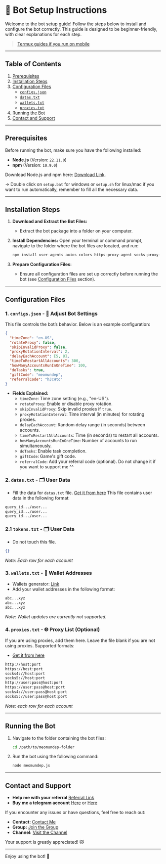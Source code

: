 # 🚀 Bot Setup Instructions

Welcome to the bot setup guide! Follow the steps below to install and configure the bot correctly. This guide is designed to be beginner-friendly, with clear explanations for each step.

> [Termux guides if you run on mobile](https://github.com/MeoMunDep/Guides-for-using-my-script-on-termux)

---

## Table of Contents

1. [Prerequisites](#prerequisites)
2. [Installation Steps](#installation-steps)
3. [Configuration Files](#configuration-files)
   - [`configs.json`](#1-configsjson)
   - [`datas.txt`](#2-datastxt)
   - [`wallets.txt`](#3-walletstxt)
   - [`proxies.txt`](#4-proxiestxt)
4. [Running the Bot](#running-the-bot)
5. [Contact and Support](#contact-and-support)

---

## Prerequisites

Before running the bot, make sure you have the following installed:

- **Node.js** (Version: `22.11.0`)
- **npm** (Version: `10.9.0`)

Download Node.js and npm here: [Download Link](https://t.me/KeoAirDropFreeNe/257/1462).

-> Double click on `setup.bat` for windows or `setup.sh` for linux/mac if you want to run automatically, remember to fill all the necessary data.

---

## Installation Steps

1. **Download and Extract the Bot Files:**

   - Extract the bot package into a folder on your computer.

2. **Install Dependencies:**
   Open your terminal or command prompt, navigate to the folder where the bot files are located, and run:

   ```bash
   npm install user-agents axios colors https-proxy-agent socks-proxy-agent crypto-js uuid 
   ```

3. **Prepare Configuration Files:**
   - Ensure all configuration files are set up correctly before running the bot (see [Configuration Files](#configuration-files) section).

---

## Configuration Files

### 1. `configs.json` - 📜 Adjust Bot Settings

This file controls the bot’s behavior. Below is an example configuration:

```json
{
  "timeZone": "en-US",
  "rotateProxy": false,
  "skipInvalidProxy": false,
  "proxyRotationInterval": 2,
  "delayEachAccount": [5, 8],
  "timeToRestartAllAccounts": 300,
  "howManyAccountsRunInOneTime": 100,
  "doTasks": true,
  "giftCode": "meomundep",
  "referralCode": "hJcHto"
}
```

- **Fields Explained:**
  - `timeZone`: Time zone setting (e.g., "en-US").
  - `rotateProxy`: Enable or disable proxy rotation.
  - `skipInvalidProxy`: Skip invalid proxies if `true`.
  - `proxyRotationInterval`: Time interval (in minutes) for rotating proxies.
  - `delayEachAccount`: Random delay range (in seconds) between accounts.
  - `timeToRestartAllAccounts`: Time (in seconds) to restart all accounts.
  - `howManyAccountsRunInOneTime`: Number of accounts to run simultaneously.
  - `doTasks`: Enable task completion.
  - `giftCode`: Game's gift code.
  - `referralCode`: Add your referral code (optional). Do not change it if you want to support me ^^

### 2. `datas.txt` - 🗂️ User Data

- Fill the data for `datas.txt` file. [Get it from here](https://t.me/KeoAirDropFreeNee/1586) This file contains user data in the following format:

```txt
query_id.../user...
query_id.../user...
query_id.../user...
```

### 2.1 `tokens.txt` - 🗂️ User Data

- Do not touch this file.

```json
{}
```

_Note: Each row for each account_

### 3. `wallets.txt` - 💼 Wallet Addresses

- Wallets generator: [Link](https://github.com/MeoMunDep/Automatic-Ultimate-Create-Wallets-for-Airdrop)
- Add your wallet addresses in the following format:

```txt
abc...xyz
abc...xyz
abc...xyz
```

_Note: Wallet updates are currently not supported._

### 4. `proxies.txt` - 🌐 Proxy List (Optional)

If you are using proxies, add them here. Leave the file blank if you are not using proxies. Supported formats:

- [Get it from here](https://www.webshare.io/?referral_code=4l5kb3glsce7)

```txt
http://host:port
https://host:port
socks4://host:port
socks5://host:port
http://user:pass@host:port
https://user:pass@host:port
socks4://user:pass@host:port
socks5://user:pass@host:port
```

_Note: each row for each account_

---

## Running the Bot

1. Navigate to the folder containing the bot files:

   ```bash
   cd /path/to/meomundep-folder
   ```

2. Run the bot using the following command:
   ```bash
   node meomundep.js
   ```

---

## Contact and Support

- **Help me with your referral** [Referral Link](https://t.me/buzz_mine_bot/buzz_app?startapp=hJcHto)
- **Buy me a telegram account** [Here](https://t.me/KeoAirDropFreeNe/312/27801) or [Here](https://github.com/MeoMunDep/MeoMunDep)

If you encounter any issues or have questions, feel free to reach out:

- **Contact:** [Contact Me](https://t.me/MeoMunDep)
- **Group:** [Join the Group](https://t.me/KeoAirDropFreeNe)
- **Channel:** [Visit the Channel](https://t.me/KeoAirDropFreeNee)

Your support is greatly appreciated! 🐱

---

Enjoy using the bot! 🚀
